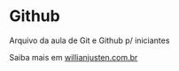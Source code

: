 # Github

Arquivo da aula de Git e Github p/ iniciantes

Saiba mais em [willianjusten.com.br](http://willianjusten.com.br)
